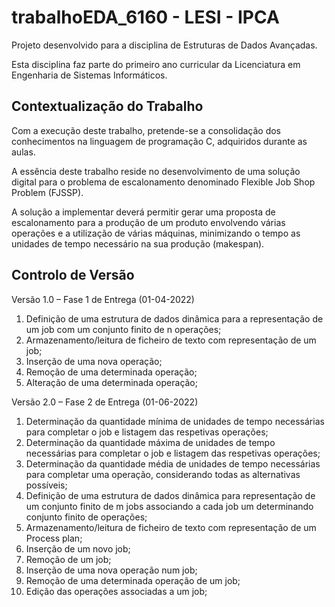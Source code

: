 # trabalhoEDA_6160 - LESI - IPCA
Projeto desenvolvido para a disciplina de Estruturas de Dados Avançadas.

Esta disciplina faz parte do primeiro ano curricular da Licenciatura em Engenharia de Sistemas Informáticos.

## Contextualização do Trabalho
Com a execução deste trabalho, pretende-se a consolidação dos conhecimentos na linguagem de programação C, adquiridos durante as aulas.

A essência deste trabalho reside no desenvolvimento de uma solução digital para o problema de escalonamento denominado Flexible Job Shop Problem (FJSSP). 

A solução a implementar deverá permitir gerar uma proposta de escalonamento para a produção de um produto envolvendo várias operações e a utilização de várias máquinas, minimizando o tempo as unidades de tempo necessário na sua produção (makespan).

## Controlo de Versão
Versão 1.0 – Fase 1 de Entrega (01-04-2022)
1. Definição de uma estrutura de dados dinâmica para a representação de um job com um conjunto finito de n operações;
2. Armazenamento/leitura de ficheiro de texto com representação de um job;
3. Inserção de uma nova operação;
4. Remoção de uma determinada operação;
5. Alteração de uma determinada operação;

Versão 2.0 – Fase 2 de Entrega (01-06-2022)
1. Determinação da quantidade mínima de unidades de tempo necessárias para completar o job e listagem das respetivas operações;
2. Determinação da quantidade máxima de unidades de tempo necessárias para completar o job e listagem das respetivas operações;
3. Determinação da quantidade média de unidades de tempo necessárias para completar uma operação, considerando todas as alternativas possíveis;
4. Definição de uma estrutura de dados dinâmica para representação de um conjunto finito de m jobs associando a cada job um determinando conjunto finito de operações;
5. Armazenamento/leitura de ficheiro de texto com representação de um Process plan;
6. Inserção de um novo job;
7. Remoção de um job;
8. Inserção de uma nova operação num job;
9. Remoção de uma determinada operação de um job;
10. Edição das operações associadas a um job;
